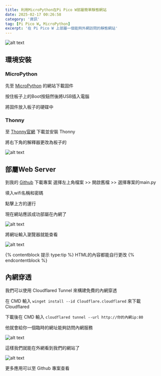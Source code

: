 ```yaml
---
title: 利用MicroPython在Pi Pico W部屬簡單靜態網站
date: 2025-02-17 00:26:58
category: '資訊'
tag: [Pi Pico W, MicroPython]
excerpt: '在 Pi Pico W 上部屬一個能夠外網訪問的靜態網站'
---
```


![alt text](images/20250217/imagee.webp)
## 環境安裝

### MicroPython
先至 [MicroPython](https://micropython.org/download/RPI_PICO_W/) 的網站下載固件

按住板子上的Boot按鈕然後將USB插入電腦

將固件放入板子的硬碟中

### Thonny
至 [Thonny官網](https://thonny.org/) 下載並安裝 Thonny

將右下角的解釋器更改為板子的

![alt text](images/20250217/1.webp)

## 部屬Web Server
到我的 [Github](https://github.com/imyimang/PiPicoW-WebServer) 下載專案
選擇左上角檔案 >> 開啟舊檔 >> 選擇專案的main.py

填入wifi名稱和密碼

點擊上方的運行

現在網站應該成功部屬在內網了

![alt text](images/20250217/image2.webp)

將網址輸入瀏覽器就能查看

![alt text](images/20250217/image.webp)

{% contentblock 提示 type:tip %}
HTML的內容都能自行更改
{% endcontentblock %}

## 內網穿透
我們可以使用 Cloudflared Tunnel 來構建免費的內網穿透

在 CMD 輸入 `winget install --id Cloudflare.cloudflared` 來下載 Cloudflared

下載後在 CMD 輸入 `cloudflared tunnel --url http://你的內網ip:80`

他就會給你一個臨時的網址能夠訪問內網服務

![alt text](images/20250217/image3.webp)

這樣我們就能在外網看到我們的網站了

![alt text](images/20250217/image4.webp)

更多應用可以至 Github 專案查看